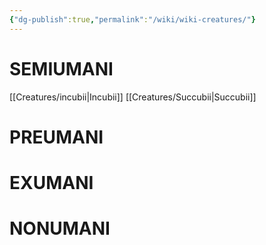 ```yaml
---
{"dg-publish":true,"permalink":"/wiki/wiki-creatures/"}
---
```


# SEMIUMANI
 [[Creatures/incubii\|Incubii]]
 [[Creatures/Succubii\|Succubii]]


# PREUMANI


# EXUMANI


# NONUMANI